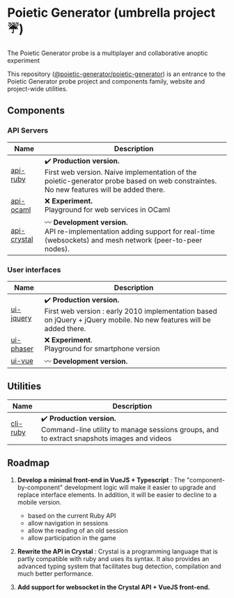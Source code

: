 # Poietic Generator (umbrella project :umbrella:)

<!-- inspired by https://github.com/marp-team/marp -->

The Poietic Generator probe is a multiplayer and collaborative anoptic experiment 

This repository ([@poietic-generator/poietic-generator](https://github.com/poietic-generator/poietic-generator)) is an entrance to the Poietic Generator probe project and components family, website and project-wide utilities.

## Components

### API Servers

| Name | Description | 
|---   |---          |
| [api-ruby](https://github.com/poietic-generator/poietic-generator-api-ruby) | :heavy_check_mark: __Production version.__<br/> First web version. Naive implementation of the poietic-generator probe based on web constraintes. No new features will be added there. |
| [api-ocaml](https://github.com/poietic-generator/poietic-generator-api-ocaml) | :x: __Experiment.__<br/> Playground for web services in OCaml |
| [api-crystal](https://github.com/poietic-generator/poietic-generator-api-crystal) | :wavy_dash: __Development version.__<br/> API re-implementation adding support for real-time (websockets) and mesh network (peer-to-peer nodes). |

### User interfaces

| Name | Description |
|---   |---          |
| [ui-jquery](https://github.com/poietic-generator/poietic-generator-ui-jquery) | :heavy_check_mark: __Production version.__<br/> First web version : early 2010 implementation based on jQuery + jQuery mobile. No new features will be added there. |
| [ui-phaser](https://github.com/poietic-generator/poietic-generator-ui-phaser) | :x: __Experiment__.<br/> Playground for smartphone version |
| [ui-vue](https://github.com/poietic-generator/poietic-generator-ui-vue) | :wavy_dash: __Development version.__<br/>  |

## Utilities

| Name | Description |
|---   |---          |
| [cli-ruby](https://github.com/poietic-generator/poietic-generator-api-ruby) | :heavy_check_mark: __Production version.__<br/> Command-line utility to manage sessions groups, and to extract snapshots images and videos |

## Roadmap

1. __Develop a minimal front-end in VueJS + Typescript__ : The "component-by-component" development logic will make it easier to upgrade and replace interface elements. In addition, it will be easier to decline to a mobile version.

   - based on the current Ruby API
   - allow navigation in sessions
   - allow the reading of an old session
   - allow participation in the game

2. __Rewrite the API in Crystal__ : Crystal is a programming language that is partly compatible with ruby and uses its syntax. It also provides an advanced typing system that facilitates bug detection, compilation and much better performance.

3. __Add support for websocket in the Crystal API + VueJS front-end.__

